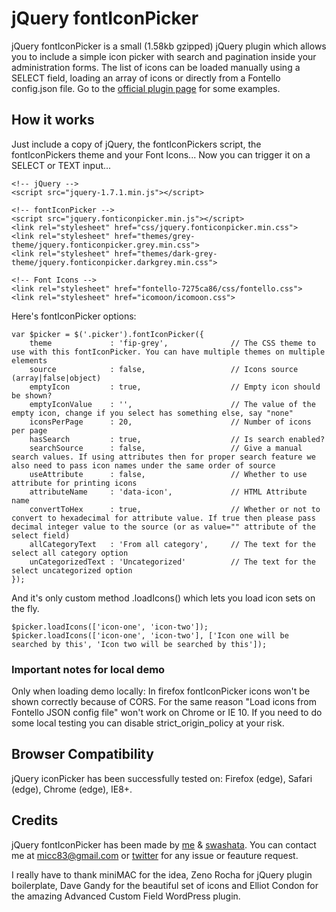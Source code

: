 jQuery fontIconPicker
==============

jQuery fontIconPicker is a small (1.58kb gzipped) jQuery plugin which allows you to include a simple icon picker with search and pagination inside your administration forms. The list of icons can be loaded manually using a SELECT field, loading an array of icons or directly from a Fontello config.json file. Go to the [official plugin page](http://codeb.it/fonticonpicker) for some examples.

## How it works
Just include a copy of jQuery, the fontIconPickers script, the fontIconPickers theme and your Font Icons... Now you can trigger it on a SELECT or TEXT input...

    <!-- jQuery -->
    <script src="jquery-1.7.1.min.js"></script>

    <!-- fontIconPicker -->
    <script src="jquery.fonticonpicker.min.js"></script>
    <link rel="stylesheet" href="css/jquery.fonticonpicker.min.css">
    <link rel="stylesheet" href="themes/grey-theme/jquery.fonticonpicker.grey.min.css">
    <link rel="stylesheet" href="themes/dark-grey-theme/jquery.fonticonpicker.darkgrey.min.css">

    <!-- Font Icons -->
    <link rel="stylesheet" href="fontello-7275ca86/css/fontello.css">
    <link rel="stylesheet" href="icomoon/icomoon.css">

Here's fontIconPicker options:

    var $picker = $('.picker').fontIconPicker({
        theme             : 'fip-grey',              // The CSS theme to use with this fontIconPicker. You can have multiple themes on multiple elements
        source            : false,                   // Icons source (array|false|object)
        emptyIcon         : true,                    // Empty icon should be shown?
        emptyIconValue    : '',                      // The value of the empty icon, change if you select has something else, say "none"
        iconsPerPage      : 20,                      // Number of icons per page
        hasSearch         : true,                    // Is search enabled?
        searchSource      : false,                   // Give a manual search values. If using attributes then for proper search feature we also need to pass icon names under the same order of source
        useAttribute      : false,                   // Whether to use attribute for printing icons
        attributeName     : 'data-icon',             // HTML Attribute name
        convertToHex      : true,                    // Whether or not to convert to hexadecimal for attribute value. If true then please pass decimal integer value to the source (or as value="" attribute of the select field)
        allCategoryText   : 'From all category',     // The text for the select all category option
        unCategorizedText : 'Uncategorized'          // The text for the select uncategorized option
    });

And it's only custom method .loadIcons() which lets you load icon sets on the fly.

    $picker.loadIcons(['icon-one', 'icon-two']);
    $picker.loadIcons(['icon-one', 'icon-two'], ['Icon one will be searched by this', 'Icon two will be searched by this']);

### Important notes for local demo

Only when loading demo locally: In firefox fontIconPicker icons won't be shown correctly because of CORS. For the same reason "Load icons from Fontello JSON config file" won't work on Chrome or IE 10. If you need to do some local testing you can disable strict_origin_policy at your risk.

## Browser Compatibility

jQuery iconPicker has been successfully tested on: Firefox (edge), Safari (edge), Chrome (edge), IE8+.

## Credits

jQuery fontIconPicker has been made by [me](http://codeb.it) & [swashata](https://github.com/swashata). You can contact me at micc83@gmail.com or [twitter](https://twitter.com/Micc1983) for any issue or feauture request.

I really have to thank miniMAC for the idea, Zeno Rocha for jQuery plugin boilerplate, Dave Gandy for the beautiful set of icons and Elliot Condon for the amazing Advanced Custom Field WordPress plugin.
